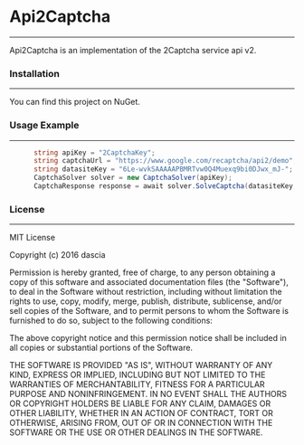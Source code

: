 # Api2Captcha
---
Api2Captcha is an implementation of the 2Captcha service api v2.

### Installation
---
You can find this project on NuGet.

### Usage Example
---

```csharp
      string apiKey = "2CaptchaKey";
      string captchaUrl = "https://www.google.com/recaptcha/api2/demo";
      string datasiteKey = "6Le-wvkSAAAAAPBMRTvw0Q4Muexq9bi0DJwx_mJ-";
      CaptchaSolver solver = new CaptchaSolver(apiKey);
      CaptchaResponse response = await solver.SolveCaptcha(datasiteKey, captchaUrl).ConfigureAwait(false);
```
### License
---
MIT License

Copyright (c) 2016 dascia

Permission is hereby granted, free of charge, to any person obtaining a copy
of this software and associated documentation files (the "Software"), to deal
in the Software without restriction, including without limitation the rights
to use, copy, modify, merge, publish, distribute, sublicense, and/or sell
copies of the Software, and to permit persons to whom the Software is
furnished to do so, subject to the following conditions:

The above copyright notice and this permission notice shall be included in all
copies or substantial portions of the Software.

THE SOFTWARE IS PROVIDED "AS IS", WITHOUT WARRANTY OF ANY KIND, EXPRESS OR
IMPLIED, INCLUDING BUT NOT LIMITED TO THE WARRANTIES OF MERCHANTABILITY,
FITNESS FOR A PARTICULAR PURPOSE AND NONINFRINGEMENT. IN NO EVENT SHALL THE
AUTHORS OR COPYRIGHT HOLDERS BE LIABLE FOR ANY CLAIM, DAMAGES OR OTHER
LIABILITY, WHETHER IN AN ACTION OF CONTRACT, TORT OR OTHERWISE, ARISING FROM,
OUT OF OR IN CONNECTION WITH THE SOFTWARE OR THE USE OR OTHER DEALINGS IN THE
SOFTWARE.